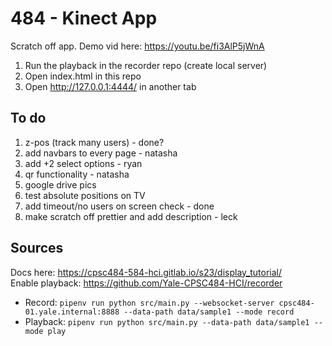 # 484 - Kinect App
Scratch off app. Demo vid here: https://youtu.be/fi3AlP5jWnA
1. Run the playback in the recorder repo (create local server)
2. Open index.html in this repo
3. Open http://127.0.0.1:4444/ in another tab

## To do
1. z-pos (track many users) - done?
2. add navbars to every page - natasha
3. add +2 select options - ryan
4. qr functionality - natasha
5. google drive pics
6. test absolute positions on TV
7. add timeout/no users on screen check - done
8. make scratch off prettier and add description - leck

## Sources
Docs here: https://cpsc484-584-hci.gitlab.io/s23/display_tutorial/ \
Enable playback: https://github.com/Yale-CPSC484-HCI/recorder
* Record: `pipenv run python src/main.py --websocket-server cpsc484-01.yale.internal:8888 --data-path data/sample1 --mode record`
* Playback: `pipenv run python src/main.py --data-path data/sample1 --mode play`